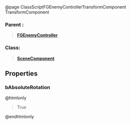 @page ClassScriptFGEnemyControllerTransformComponent TransformComponent
### Parent :
<b><a href="_class_script_f_g_enemy_controller.html"><blockquote>FGEnemyController</blockquote></a></b>
### Class:
<b><a href="_class_script_scene_component.html"><blockquote>SceneComponent</blockquote></a></b>
## Properties
### bAbsoluteRotation
@htmlonly
<blockquote>True</blockquote>
@endhtmlonly

